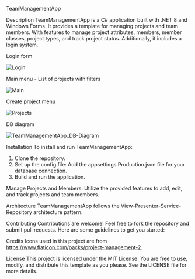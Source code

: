 TeamManagementApp

Description
TeamManagementApp is a C# application built with .NET 8 and Windows Forms. 
It provides a template for managing projects and team members. With features to manage project attributes, members, member classes, project types, and track project status. 
Additionally, it includes a login system.

Login form

![Login](https://github.com/StancuTudor/TeamManagementApp/assets/92426222/6b004dc1-06ec-40ed-a4d1-ed4207aad055)


Main menu - List of projects with filters

![Main](https://github.com/StancuTudor/TeamManagementApp/assets/92426222/3182a3c1-6f61-4b7b-bc48-c9b5b4475347)


Create project menu

![Projects](https://github.com/StancuTudor/TeamManagementApp/assets/92426222/1060d1a6-1b06-4306-acfc-dd504c491000)


DB diagram

![TeamManagementApp_DB-Diagram](https://github.com/StancuTudor/TeamManagementApp/assets/92426222/445f9c21-3df4-4e5c-befb-98ee19b73f77)


Installation
To install and run TeamManagementApp:
1. Clone the repository.
2. Set up the config file:
Add the appsettings.Production.json file for your database connection.
3. Build and run the application.

Manage Projects and Members:
Utilize the provided features to add, edit, and track projects and team members.

Architecture
TeamManagementApp follows the View-Presenter-Service-Repository architecture pattern.

Contributing
Contributions are welcome! Feel free to fork the repository and submit pull requests. Here are some guidelines to get you started:

Credits
Icons used in this project are from https://www.flaticon.com/packs/project-management-2.

License
This project is licensed under the MIT License. You are free to use, modify, and distribute this template as you please. See the LICENSE file for more details.
